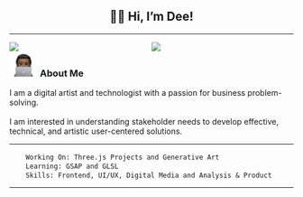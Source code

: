 <h2 align="center" vertical-align="middle"> ✌🏾 Hi, I’m Dee!</h2>
 <hr>

<img width = "50%" align = "left" src = "https://github-readme-stats.vercel.app/api?username=davinawooley&theme=algolia" />
<img width = "50%" align = "left" src = "https://github-readme-stats.vercel.app/api/top-langs/?username=davinawooley&layout=compact&theme=algolia&hide=shell" />
<h3> <img height = "45" src = "dewComp.PNG" display = "inline-block"/> About Me</h3>
I am a digital artist and technologist with a passion for business problem-solving.<br><br>I am interested in understanding stakeholder needs to develop effective, technical, and artistic user-centered solutions.
  <div>
<!--     <br> -->
<!--     <img width = "45%" align = "inline" src = "https://skills.thijs.gg/icons?i=java,js,react,mysql,html,css&theme=light" /> -->
    <hr>
  </div>
   
        Working On: Three.js Projects and Generative Art
        Learning: GSAP and GLSL
        Skills: Frontend, UI/UX, Digital Media and Analysis & Product
        
<div width = "100%" align = "center">
   <hr>
</div>
